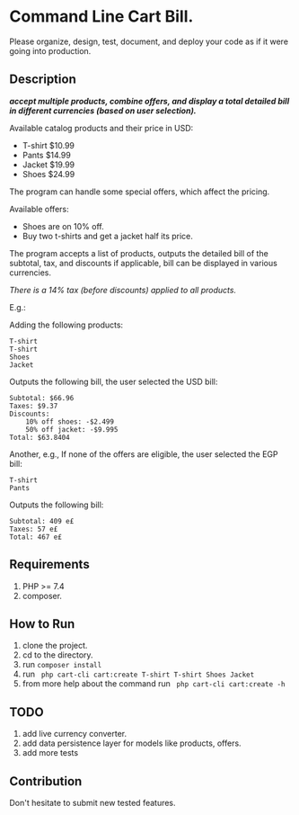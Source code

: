 # Command Line Cart Bill.
Please organize, design, test, document, and deploy your code as if it were
going into production.

## Description

***accept multiple products, combine offers, and display a total detailed bill in different currencies (based on user selection).***

Available catalog products and their price in USD:

* T-shirt $10.99
* Pants $14.99
* Jacket $19.99
* Shoes $24.99

The program can handle some special offers, which affect the pricing.

Available offers:

* Shoes are on 10% off.
* Buy two t-shirts and get a jacket half its price.

The program accepts a list of products, outputs the detailed bill of the subtotal, tax, and discounts if applicable, bill can be displayed in various currencies.

*There is a 14% tax (before discounts) applied to all products.*

E.g.:

Adding the following products:

```
T-shirt
T-shirt
Shoes
Jacket
```

Outputs the following bill, the user selected the USD bill:

```
Subtotal: $66.96
Taxes: $9.37
Discounts:
	10% off shoes: -$2.499
	50% off jacket: -$9.995
Total: $63.8404
```

Another, e.g., If none of the offers are eligible, the user selected the EGP bill:

```
T-shirt
Pants
```

Outputs the following bill:

```
Subtotal: 409 e£
Taxes: 57 e£
Total: 467 e£
```
  
## Requirements
1. PHP >= 7.4
1. composer. 
  
## How to Run
1. clone the project.
1. cd to the directory. 
1. run `composer install`
1. run ` php cart-cli cart:create T-shirt T-shirt Shoes Jacket`
1. from more help about the command run ` php cart-cli cart:create -h`
  
## TODO
1. add live currency converter.
1. add data persistence layer for models like products, offers. 
1. add more tests

## Contribution
Don't hesitate to submit new tested features.

